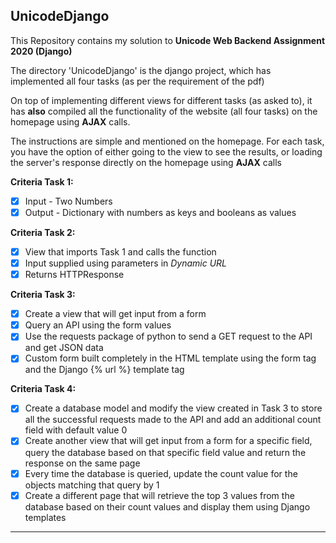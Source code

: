## UnicodeDjango

This Repository contains my solution to **Unicode Web Backend Assignment 2020 (Django)**

The directory 'UnicodeDjango' is the django project, which has implemented all four tasks (as per the requirement of the pdf)

On top of implementing different views for different tasks (as asked to), it has **also** compiled all the functionality of the website (all four tasks) on the homepage using **AJAX** calls.

The instructions are simple and mentioned on the homepage. For each task, you have the option of either going to the view to see the results, or loading the server's response directly on the homepage using **AJAX** calls

**Criteria Task 1:**

* [X] Input - Two Numbers
* [X] Output - Dictionary with numbers as keys and booleans as values

**Criteria Task 2:**

* [X] View that imports Task 1 and calls the function
* [X] Input supplied using parameters in *Dynamic URL*
* [X] Returns HTTPResponse

**Criteria Task 3:**

* [X] Create a view that will get input from a form
* [X] Query an API using the form values
* [X] Use the requests package of python to send a GET request to the API and get JSON data
* [X] Custom form built completely in the HTML template using the form tag and the Django {% url %} template tag

**Criteria Task 4:**

* [X] Create a database model and modify the view created in Task 3 to store all the
  successful requests made to the API and add an additional count field with default value 0
* [X] Create another view that will get input from a form for a specific field, query the database based on that
  specific field value and return the response on the same page
* [X] Every time the database is queried, update the count value for the objects matching that query by 1
* [X] Create a different page that will retrieve the top 3 values from the database based on their count
  values and display them using Django templates

---
